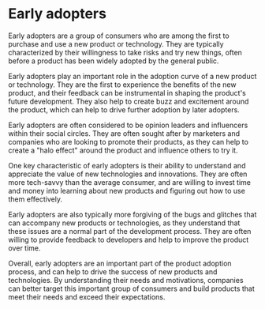 # Early adopters

Early adopters are a group of consumers who are among the first to purchase and use a new product or technology. They are typically characterized by their willingness to take risks and try new things, often before a product has been widely adopted by the general public.

Early adopters play an important role in the adoption curve of a new product or technology. They are the first to experience the benefits of the new product, and their feedback can be instrumental in shaping the product's future development. They also help to create buzz and excitement around the product, which can help to drive further adoption by later adopters.

Early adopters are often considered to be opinion leaders and influencers within their social circles. They are often sought after by marketers and companies who are looking to promote their products, as they can help to create a "halo effect" around the product and influence others to try it.

One key characteristic of early adopters is their ability to understand and appreciate the value of new technologies and innovations. They are often more tech-savvy than the average consumer, and are willing to invest time and money into learning about new products and figuring out how to use them effectively.

Early adopters are also typically more forgiving of the bugs and glitches that can accompany new products or technologies, as they understand that these issues are a normal part of the development process. They are often willing to provide feedback to developers and help to improve the product over time.

Overall, early adopters are an important part of the product adoption process, and can help to drive the success of new products and technologies. By understanding their needs and motivations, companies can better target this important group of consumers and build products that meet their needs and exceed their expectations.
